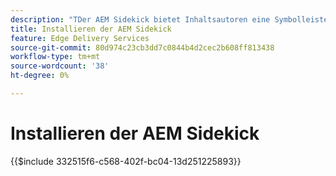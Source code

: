 ```yaml
---
description: "​​TDer AEM Sidekick bietet Inhaltsautoren eine Symbolleiste mit kontextabhängigen Optionen, damit sie ihren Inhalt direkt auf den Seiten Ihrer Website bearbeiten, in der Vorschau anzeigen und veröffentlichen können."
title: Installieren der AEM Sidekick
feature: Edge Delivery Services
source-git-commit: 80d974c23cb3dd7c0844b4d2cec2b608ff813438
workflow-type: tm+mt
source-wordcount: '38'
ht-degree: 0%

---
```


# Installieren der AEM Sidekick

{{$include 332515f6-c568-402f-bc04-13d251225893}}